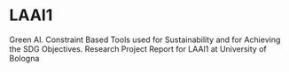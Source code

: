 # LAAI1

Green AI. Constraint Based Tools used for Sustainability
and for Achieving the SDG Objectives.
Research Project Report for LAAI1 at University of Bologna

